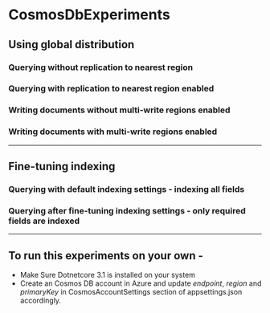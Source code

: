 # CosmosDbExperiments

## Using global distribution

### Querying without replication to nearest region

### Querying with replication to nearest region enabled

### Writing documents without multi-write regions enabled

### Writing documents with multi-write regions enabled

<hr>

## Fine-tuning indexing

### Querying with default indexing settings - indexing all fields

### Querying after fine-tuning indexing settings - only required fields are indexed

<hr>

## To run this experiments on your own -

<ul>
    <li>Make Sure Dotnetcore 3.1 is installed on your system</li>
    <li>Create an Cosmos DB account in Azure and update <em>endpoint</em>, <em>region</em> and <em>primaryKey</em>
        in CosmosAccountSettings section of appsettings.json accordingly.
    </li>
</ul>
